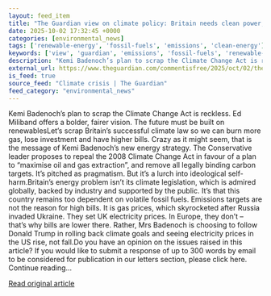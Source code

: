 ```yaml
---
layout: feed_item
title: "The Guardian view on climate policy: Britain needs clean power, not culture wars | Editorial"
date: 2025-10-02 17:32:45 +0000
categories: [environmental_news]
tags: ['renewable-energy', 'fossil-fuels', 'emissions', 'clean-energy']
keywords: ['view', 'guardian', 'emissions', 'fossil-fuels', 'renewable-energy', 'climate', 'clean-energy']
description: "Kemi Badenoch’s plan to scrap the Climate Change Act is reckless"
external_url: https://www.theguardian.com/commentisfree/2025/oct/02/the-guardian-view-on-climate-policy-britain-needs-clean-power-not-culture-wars
is_feed: true
source_feed: "Climate crisis | The Guardian"
feed_category: "environmental_news"
---
```


Kemi Badenoch’s plan to scrap the Climate Change Act is reckless. Ed Miliband offers a bolder, fairer vision. The future must be built on renewablesLet’s scrap Britain’s successful climate law so we can burn more gas, lose investment and have higher bills. Crazy as it might seem, that is the message of Kemi&nbsp;Badenoch’s new energy strategy. The Conservative leader proposes to repeal the 2008 Climate Change Act in favour of a plan to “maximise oil and gas extraction”, and remove all legally binding carbon targets. It’s pitched as pragmatism. But it’s a lurch into ideological self-harm.Britain’s energy problem isn’t its climate legislation, which is admired globally, backed by industry and supported by the public. It’s that this country remains too dependent on volatile fossil fuels. Emissions targets are not the reason for high bills. It is gas prices, which skyrocketed after Russia invaded Ukraine. They set UK electricity prices. In Europe, they don’t – that’s why bills are lower there. Rather, Mrs Badenoch is choosing to follow Donald&nbsp;Trump in rolling back climate goals and seeing&nbsp;electricity prices in the US rise, not fall.Do you have an opinion on the issues raised in this article? If you would like to submit a response of up to 300 words by email to be considered for publication in our letters section, please click here. Continue reading...

[Read original article](https://www.theguardian.com/commentisfree/2025/oct/02/the-guardian-view-on-climate-policy-britain-needs-clean-power-not-culture-wars)
